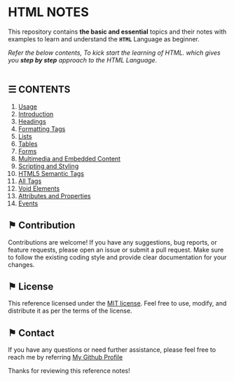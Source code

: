 # HTML NOTES

This repository contains __the basic and essential__ topics and their notes with examples to learn and understand the __`HTML`__ Language as beginner.

*Refer the below contents, To kick start the learning of HTML. which gives you __step by step__ approach to the HTML Language.*
\
&nbsp;

## &#9776; CONTENTS 
1. [Usage](./usage.md)
2. [Introduction](./introduction.md)
3. [Headings](docs/headings.md)
4. [Formatting Tags](docs/formatting-tags.md)
5. [Lists](docs/lists.md)
6. [Tables](docs/tables.md)
7. [Forms](docs/forms.md)
8. [Multimedia and Embedded Content](docs/multimedia-and-embedded-content.md)
9. [Scripting and Styling](docs/scripting-and-styling.md)
10. [HTML5 Semantic Tags](docs/html-semantic-tags.md)
11. [All Tags](./all-tags.md)
12. [Void Elements](./void-elements.md)
13. [Attributes and Properties](docs/attributes-and-properties.md)
14. [Events](docs/events.md)

## &#9873; Contribution

Contributions are welcome! If you have any suggestions, bug reports, or feature requests, please open an issue or submit a pull request. Make sure to follow the existing coding style and provide clear documentation for your changes.

## &#9873; License

This reference licensed under the [MIT license](LICENSE). Feel free to use, modify, and distribute it as per the terms of the license.

## &#9873; Contact

If you have any questions or need further assistance, please feel free to reach me by referring [My Github Profile](https://github.com/ag-sanjjeev/)

Thanks for reviewing this reference notes!